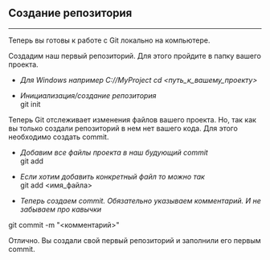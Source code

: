 ## Создание репозитория

---

Теперь вы готовы к работе с Git локально на компьютере.

Создадим наш первый репозиторий. Для этого пройдите в папку вашего проекта.

* *Для Windows например С://MyProject cd <путь_к_вашему_проекту>*

* *Инициализация/создание репозитория*  
git init

Теперь Git отслеживает изменения файлов вашего проекта. Но, так как вы только создали репозиторий в нем нет вашего кода. Для этого необходимо создать commit.

* *Добавим все файлы проекта в наш будующий commit*  
git add

* *Если хотим добавить конкретный файл то можно так*  
git add <имя_файла>

* *Теперь создаем commit. Обязательно указываем комментарий. И не забываем про кавычки*

git commit -m "<комментарий>"

Отлично. Вы создали свой первый репозиторий и заполнили его первым commit.